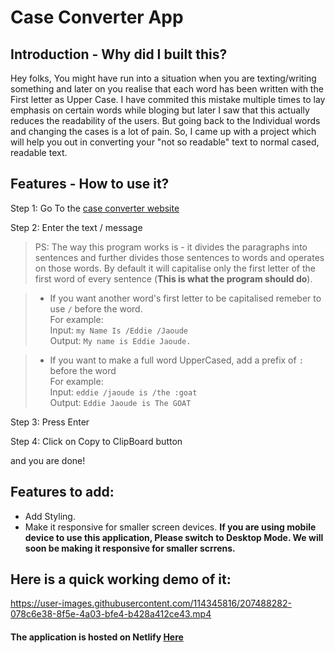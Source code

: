 # Case Converter App 

## Introduction - Why did I built this?
Hey folks, You might have run into a situation when you are texting/writing something and later on you realise that each word has been written with the First letter as Upper Case. I have commited this mistake multiple times to lay emphasis on certain words while bloging but later I saw that this actually reduces the readability of the users. But going back to the Individual words and changing the cases is a lot of pain. 
So, I came up with a project which will help you out in converting your "not so readable" text to normal cased, readable text.

## Features - How to use it?

Step 1: Go To the [case converter website](https://case-converter-app.netlify.app/)

Step 2: Enter the text / message

>PS: The way this program works is - it divides the paragraphs into sentences and further divides those sentences to words and operates on those words. By default it will capitalise only the first letter of the first word of every sentence (**This is what the program should do**). 

> - If you want another word's first letter to be capitalised remeber to use `/` before the word.  
> For example:  
> Input: ```my Name Is /Eddie /Jaoude```  
> Output: ```My name is Eddie Jaoude.```

> - If you want to make a full word UpperCased, add a prefix of ```:``` before the word  
>For example:  
>Input: ```eddie /jaoude is /the :goat```   
>Output: ```Eddie Jaoude is The GOAT```

Step 3: Press Enter

Step 4: Click on Copy to ClipBoard button

and you are done!

## Features to add:
- Add Styling.
- Make it responsive for smaller screen devices.
**If you are using mobile device to use this application, Please switch  to Desktop Mode. We will soon be making it responsive for smaller scrrens.**

## Here is a quick working demo of it:

https://user-images.githubusercontent.com/114345816/207488282-078c6e38-8f5e-4a03-bfe4-b428a412ce43.mp4

#### The application is hosted on Netlify [Here](https://case-converter-app.netlify.app/)

